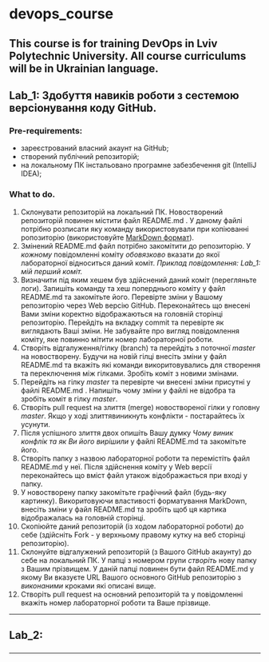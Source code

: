 # devops_course
This course is for training DevOps in Lviv Polytechnic University. 
All course curriculums will be in Ukrainian language.
---
## Lab_1: Здобуття навиків роботи з сестемою версіонування коду GitHub.
### Pre-requirements:
- зареєстрований власний акаунт на GitHub; 
- створений публічний репозиторій;
- на локальному ПК інстальовано програмне забезбечення git (IntelliJ IDEA);
### What to do.
1. Склонувати репозиторій на локальний ПК. Новостворений репозиторій повинен містити файл README.md . У даному файлі потрібно розписати яку команду використовували при копіюванні ропозиторію (використовуйте [MarkDown формат](https://github.com/adam-p/markdown-here/wiki/Markdown-Cheatsheet)).
2. Змінений README.md файл потрібно закомітити до репозиторію. У *кожному* повідомленні коміту *обовязково* вказати до якої лабораторної відноситься даний коміт. _Приклад повідомлення: Lab_1: мій перший коміт._
3. Визначити під яким хешем був здійснений даний коміт (перегляньте логи). Запишіть команду та хеш поперднього коміту у файл README.md та закомітьте його. Перевірте зміни у Вашому репозиторію через Web версію GitHub. Переконайтесь що внесені Вами зміни коректно відображаються на головній сторінці репозиторію. Перейдіть на вкладку commit та перевірте як виглядають Ваші зміни. Не забувайте про вигляд повідомлення коміту, яке повинно мітити номер лабораторної роботи.
4. Створіть відгалуження/гілку (branch) та перейдіть з поточної _master_ на новостворену. Будучи на новій гілці внесіть зміни у файл README.md та вкажіть які команди викоритовувались для створення та переключення між гілками. Зробіть коміт з новими змінами.
5. Перейдіть на гілку _master_ та перевірте чи внесені зміни присутні у файлі README.md . Напишіть чому зміни у файлі не відобра та зробіть коміт в гілку _master_.
6. Створіть pull request на злиття (merge) новоствореної гілки у головну _master_. Якщо у ході злиттявиникнуть конфлікти - постарайтесь їх усунути.
7. Після успішного злиття двох опишіть Вашу думку _Чому виник конфлік та як Ви його вирішили_ у файлі README.md та закомітьте його.
8. Створіть папку з назвою лабораторної роботи та перемістіть файл README.md у неї. Після здійснення коміту у Web версії переконайтесь що вміст файл утакож відображається при вході у папку.
9. У новостворену папку закомітьте графічний файл (будь-яку картинку). Викоритовуючи властивості форматування MarkDown, внесіть зміни у файл README.md та зробіть щоб ця картика відображалась на головній сторінці.
10. Скопіюйте даний репозиторій (із ходом лабораторної роботи) до себе (здійсніть Fork - у верхньому правому кутку на веб сторінці репозиторію).
11. Склонуйте відгалужений репозиторій (з Вашого GitHub акаунту) до себе на локальний ПК. У папці з номером групи *створіть* нову папку з Вашим прізвищем. У даній папці повинен бути файл README.md у якому Ви вказуєте URL Вашого основного GitHub репозиторію з *виконаними* кроками які описані вище.
12. Створіть pull request на основний репозиторій та у повідомленні вкажіть номер лабораторної роботи та Ваше прізвище.

---
## Lab_2:
###

---